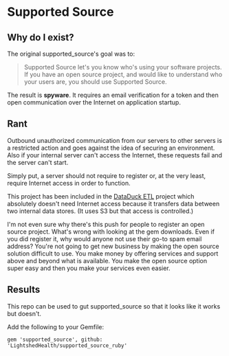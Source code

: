 # Supported Source

## Why do I exist?

The original supported_source's goal was to:

> Supported Source let's you know who's using your software projects.
> If you have an open source project, and would like to understand who
> your users are, you should use Supported Source.

The result is **spyware**. It requires an email verification for a token and
then open communication over the Internet on application startup.

## Rant

Outbound unauthorized communication from our servers to other servers is a 
restricted action and goes against the idea of securing an environment. 
Also if your internal server can't access the Internet, these requests fail 
and the server can't start.

Simply put, a server should not require to register or, at the very least, require 
Internet access in order to function.

This project has been included in the [DataDuck ETL](https://github.com/DataDuckETL/DataDuck) 
project which absolutely doesn't need Internet access because it transfers data 
between two internal data stores. (It uses S3 but that access is controlled.)

I'm not even sure why there's this push for people to register an open source 
project. What's wrong with looking at the gem downloads. Even if you did register it, 
why would anyone not use their go-to spam email address? You're not going to get 
new business by making the open source solution difficult to use. You make money 
by offering services and support above and beyond what is available. You make 
the open source option super easy and then you make your services even easier.

## Results

This repo can be used to gut supported_source so that it looks like it works but doesn't.

Add the following to your Gemfile:

```
gem 'supported_source', github: 'LightshedHealth/supported_source_ruby'
```

